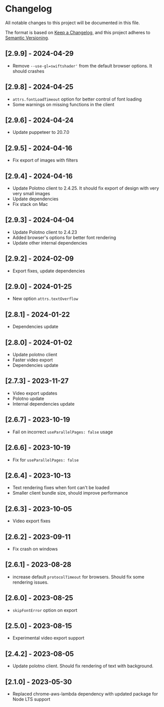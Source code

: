 # Changelog

All notable changes to this project will be documented in this file.

The format is based on [Keep a Changelog](https://keepachangelog.com/en/1.0.0/),
and this project adheres to [Semantic Versioning](https://semver.org/spec/v2.0.0.html).

## [2.9.9] - 2024-04-29

- Remove `--use-gl=swiftshader'` from the default browser options. It should crashes

## [2.9.8] - 2024-04-25

- `attrs.fontLoadTimeout` option for better control of font loading
- Some warnings on missing functions in the client

## [2.9.6] - 2024-04-24

- Update puppeteer to 20.7.0

## [2.9.5] - 2024-04-16

- Fix export of images with filters

## [2.9.4] - 2024-04-16

- Update Polotno client to 2.4.25. It should fix export of design with very very small images
- Update dependencies
- Fix stack on Mac

## [2.9.3] - 2024-04-04

- Update Polotno client to 2.4.23
- Added browser's options for better font rendering
- Update other internal dependencies

## [2.9.2] - 2024-02-09

- Export fixes, update dependencies

## [2.9.0] - 2024-01-25

- New option `attrs.textOverflow`

## [2.8.1] - 2024-01-22

- Dependencies update

## [2.8.0] - 2024-01-02

- Update polotno client
- Faster video export
- Dependencies update

## [2.7.3] - 2023-11-27

- Video export updates
- Polotno update
- Internal dependencies update

## [2.6.7] - 2023-10-19

- Fail on incorrect `useParallelPages: false` usage

## [2.6.6] - 2023-10-19

- Fix for `useParallelPages: false`

## [2.6.4] - 2023-10-13

- Text rendering fixes when font can't be loaded
- Smaller client bundle size, should improve performance

## [2.6.3] - 2023-10-05

- Video export fixes

## [2.6.2] - 2023-09-11

- Fix crash on windows

## [2.6.1] - 2023-08-28

- increase default `protocolTimeout` for browsers. Should fix some rendering issues.

## [2.6.0] - 2023-08-25

- `skipFontError` option on export

## [2.5.0] - 2023-08-15

- Experimental video export support

## [2.4.2] - 2023-08-05

- Update polotno client. Should fix rendering of text with background.

## [2.1.0] - 2023-05-30

- Replaced chrome-aws-lambda dependency with updated package for Node LTS support
